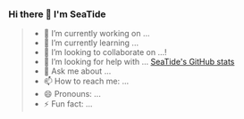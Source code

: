 ### Hi there 👋 I'm SeaTide

<!-- - 🔭 I’m currently working on ...
- 🌱 I’m currently learning ...
- 👯 I’m looking to collaborate on ...![SeaTide's GitHub stats](https://github-readme-stats.vercel.app/api?username=SeaTide0103&show_icons=true&theme=cobalt#pic_right)  
- 🤔 I’m looking for help with ...  
- 💬 Ask me about ...
- 📫 How to reach me: ...
- 😄 Pronouns: ...
- ⚡ Fun fact: ... -->


> - 🔭 I’m currently working on ...
> - 🌱 I’m currently learning ...
>- 👯 I’m looking to collaborate on ...!
>- 🤔 I’m looking for help with ...   [SeaTide's GitHub stats](https://github-readme-stats.vercel.app/api?username=SeaTide0103&show_icons=true&theme=cobalt)  
>- 💬 Ask me about ...
>- 📫 How to reach me: ...
>- 😄 Pronouns: ...
>- ⚡ Fun fact: ...


<!--
[![Top Langs](https://github-readme-stats.vercel.app/api/top-langs/?username=SeaTide0103&layout=compact)](https://github.com/anuraghazra/github-readme-stats)
!-->
